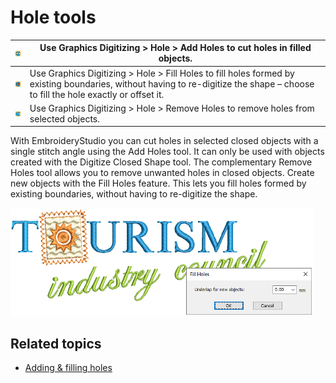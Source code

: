 # Hole tools

| ![AddHoles.png](assets/AddHoles.png)       | Use Graphics Digitizing > Hole > Add Holes to cut holes in filled objects.                                                                                                       |
| ------------------------------------------ | -------------------------------------------------------------------------------------------------------------------------------------------------------------------------------- |
| ![FillHoles.png](assets/FillHoles.png)     | Use Graphics Digitizing > Hole > Fill Holes to fill holes formed by existing boundaries, without having to re-digitize the shape – choose to fill the hole exactly or offset it. |
| ![RemoveHoles.png](assets/RemoveHoles.png) | Use Graphics Digitizing > Hole > Remove Holes to remove holes from selected objects.                                                                                             |

With EmbroideryStudio you can cut holes in selected closed objects with a single stitch angle using the Add Holes tool. It can only be used with objects created with the Digitize Closed Shape tool. The complementary Remove Holes tool allows you to remove unwanted holes in closed objects. Create new objects with the Fill Holes feature. This lets you fill holes formed by existing boundaries, without having to re-digitize the shape.

![summary_-_edit00144.png](assets/summary_-_edit00144.png)

## Related topics

- [Adding & filling holes](../../Modifying/productivity/Adding_filling_holes)
